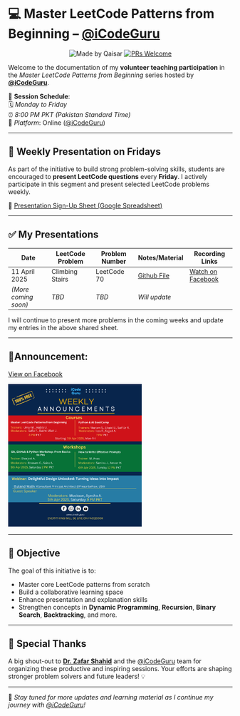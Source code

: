 # 💻 Master LeetCode Patterns from Beginning – [@iCodeGuru](https://www.linkedin.com/company/icode-guru/posts/?feedView=all)
<div align="center">

![Made by Qaisar](https://img.shields.io/badge/Made%20by-Qaisar%20Abbas-blueviolet)
[![PRs Welcome](https://img.shields.io/badge/PRs-welcome-brightgreen.svg?style=flat-square)](http://makeapullrequest.com)
</div>

Welcome to the documentation of my **volunteer teaching participation** in the *Master LeetCode Patterns from Beginning* series hosted by **[@iCodeGuru](https://www.linkedin.com/company/icode-guru/posts/?feedView=all)**.

📅 **Session Schedule**:  
🗓️ *Monday to Friday*  
⏰ *8:00 PM PKT (Pakistan Standard Time)*  
📍 *Platform*: Online ([@iCodeGuru](https://www.linkedin.com/company/icode-guru/posts/?feedView=all))

---

## 🔁 Weekly Presentation on Fridays

As part of the initiative to build strong problem-solving skills, students are encouraged to **present LeetCode questions** every **Friday**. I actively participate in this segment and present selected LeetCode problems weekly.

🔗 [Presentation Sign-Up Sheet (Google Spreadsheet)](https://docs.google.com/spreadsheets/d/1STVaOZkX7PFej5AWUujMKfEYjiHu8oxAyNquoGAsKYE/edit?gid=922840490#gid=922840490)

---

## ✅ My Presentations

| Date        | LeetCode Problem                  | Problem Number | Notes/Material | Recording Links |
|-------------|----------------------------------|----------------|----------------|----------------|
| 11 April 2025 | Climbing Stairs                   | LeetCode 70    | [Github File](https://github.com/QaisarAbbas2024/LeetCode-Questions/tree/main/70.%20Climbing%20Stairs)  | [Watch on Facebook](https://www.facebook.com/share/v/1E1JDLqGeL/?mibextid=oFDknk) |
| *(More coming soon)* | *TBD*                          | *TBD*          | *Will update*  |

I will continue to present more problems in the coming weeks and update my entries in the above shared sheet.

---
## 📢**Announcement:**
[View on Facebook](https://www.facebook.com/share/p/15JqWUEj6A/)

<p float="left">
 <a href="https://www.linkedin.com/posts/icode-guru_icodeguru-ai-python-activity-7313910359126392835-odz8/?utm_source=share&utm_medium=member_desktop&rcm=ACoAACWO1IMBlh_Ze2fESduaOpic1ZppKmGjFUg">
     <img src="8 PM Master LeetCode Patterns from Beginning.png" width="300px" />
  </a>

 ---
  
## 🚀 Objective

The goal of this initiative is to:
- Master core LeetCode patterns from scratch
- Build a collaborative learning space
- Enhance presentation and explanation skills
- Strengthen concepts in **Dynamic Programming**, **Recursion**, **Binary Search**, **Backtracking**, and more.

---

## 🙌 Special Thanks

A big shout-out to **[Dr. Zafar Shahid](https://www.linkedin.com/in/zafarshahid/)** and the [@iCodeGuru](https://www.linkedin.com/company/icode-guru/posts/?feedView=all) team for organizing these productive and inspiring sessions. Your efforts are shaping stronger problem solvers and future leaders! 💡

---

📌 *Stay tuned for more updates and learning material as I continue my journey with [@iCodeGuru](https://www.linkedin.com/company/icode-guru/posts/?feedView=all)!*
